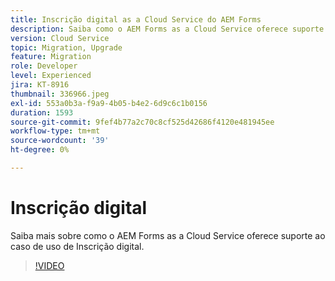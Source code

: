 ```yaml
---
title: Inscrição digital as a Cloud Service do AEM Forms
description: Saiba como o AEM Forms as a Cloud Service oferece suporte ao caso de uso de Inscrição digital.
version: Cloud Service
topic: Migration, Upgrade
feature: Migration
role: Developer
level: Experienced
jira: KT-8916
thumbnail: 336966.jpeg
exl-id: 553a0b3a-f9a9-4b05-b4e2-6d9c6c1b0156
duration: 1593
source-git-commit: 9fef4b77a2c70c8cf525d42686f4120e481945ee
workflow-type: tm+mt
source-wordcount: '39'
ht-degree: 0%

---
```


# Inscrição digital

Saiba mais sobre como o AEM Forms as a Cloud Service oferece suporte ao caso de uso de Inscrição digital.

>[!VIDEO](https://video.tv.adobe.com/v/336966?quality=12&learn=on)
